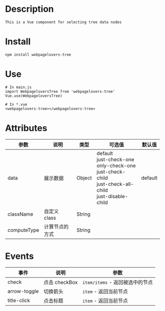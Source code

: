 # Description
```
This is a Vue component for selecting tree data nodes
```
# Install

``` 
npm install webpagelovers-tree
```
# Use

```
# In main.js
import WebpageloversTree from 'webpagelovers-tree'
Vue.use(WebpageloversTree)

# In *.vue
<webpagelovers-tree></webpagelovers-tree>  
```
# Attributes

参数 | 说明 | 类型 | 可选值 |  默认值  
---- | ---- | ---- | ---- | ---- 
data | 展示数据 | Object | default<br>just-check-one<br>only-check-one<br>just-check-child<br>just-check-all-child<br>just-disable-child|default
className | 自定义 class | String | |
computeType | 计算节点的方式 |  String | |

# Events

事件| 说明 | 参数 
----| ---- | ----  
check| 点击 checkBox  |  `item/items` - 返回被选中的节点     
arrow-toggle|  切换箭头 | `item` - 返回当前节点    
title-click | 点击标题    |  `item` - 返回当前节点  
 
